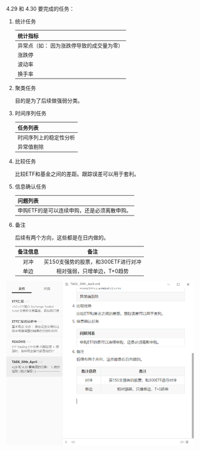 4.29 和 4.30 要完成的任务：

1. 统计任务

   | 统计指标                                  |
   | ----------------------------------------- |
   | 异常点（如： 因为涨跌停导致的成交量为零） |
   | 涨跌停                                    |
   | 波动率                                    |
   | 换手率                                    |

2. 聚类任务

   目的是为了后续做强弱分类。

3. 时间序列任务

   | 任务列表               |
   | ---------------------- |
   | 时间序列上的稳定性分析 |
   | 异常值剔除             |

4. 比较任务

   比较ETF和基金之间的差距。跟踪误差可以用于套利。

5. 信息确认任务

   | 问题列表                                    |
   | ------------------------------------------- |
   | 申购ETF的是可以连续申购，还是必须离散申购。 |

6. 备注

   后续有两个方向，这些都是在日内做的。

   | 备注信息 |                备注                 |
   | :------: | :---------------------------------: |
   |   对冲   | 买150支强势的股票，和300ETF进行对冲 |
   |   单边   |     相对强弱，只增单边，T+0趋势     |

   

![image-20200430140525618](\static_markdown\image-20200430140525618.png)
